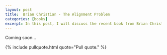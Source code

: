 ```yaml
---
layout: post
title:  Brian Christian - The Alignment Problem
categories: [books]
excerpt: In this post, I will discuss the recent book from Brian Christian. This book covers various ethical aspects of deep machine learning and here I will outline some key insights from a personal perspective.
---
```


Coming soon...

{% include pullquote.html quote="Pull quote." %}
